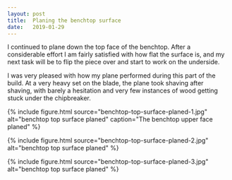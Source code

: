 ```yaml
---
layout: post
title:  Planing the benchtop surface
date:   2019-01-29
---
```


I continued to plane down the top face of the benchtop.  After a considerable
effort I am fairly satisfied with how flat the surface is, and my next task
will be to flip the piece over and start to work on the underside.

I was very pleased with how my plane performed during this part of the build.
At a very heavy set on the blade, the plane took shaving after shaving, with
barely a hesitation and very few instances of wood getting stuck under the
chipbreaker.

{% include figure.html source="benchtop-top-surface-planed-1.jpg" alt="benchtop top surface planed" caption="The benchtop upper face planed" %}

{% include figure.html source="benchtop-top-surface-planed-2.jpg" alt="benchtop top surface planed" %}

{% include figure.html source="benchtop-top-surface-planed-3.jpg" alt="benchtop top surface planed" %}

